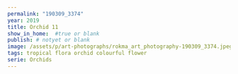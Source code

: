 ```yaml
---
permalink: "190309_3374"
year: 2019
title: Orchid 11
show_in_home:  #true or blank
publish: # notyet or blank
image: /assets/p/art-photographs/rokma_art_photography-190309_3374.jpeg
tags: tropical flora orchid colourful flower
serie: Orchids
---
```

